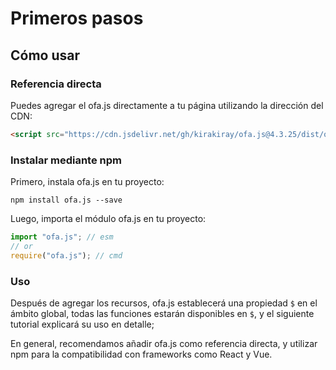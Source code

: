 # Primeros pasos
## Cómo usar
### Referencia directa

Puedes agregar el ofa.js directamente a tu página utilizando la dirección del CDN:

```html
<script src="https://cdn.jsdelivr.net/gh/kirakiray/ofa.js@4.3.25/dist/ofa.js"></script>
```

### Instalar mediante npm

Primero, instala ofa.js en tu proyecto:

```shell
npm install ofa.js --save
```

Luego, importa el módulo ofa.js en tu proyecto:

```javascript
import "ofa.js"; // esm
// or
require("ofa.js"); // cmd
```

### Uso

Después de agregar los recursos, ofa.js establecerá una propiedad `$` en el ámbito global, todas las funciones estarán disponibles en `$`, y el siguiente tutorial explicará su uso en detalle;

En general, recomendamos añadir ofa.js como referencia directa, y utilizar npm para la compatibilidad con frameworks como React y Vue.

